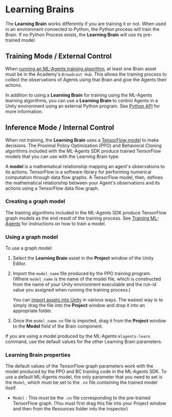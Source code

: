# Learning Brains

The **Learning Brain** works differently if you are training it or not.
When used in an environment connected to Python, the Python process will train 
the Brain. If no Python Process exists, the **Learning Brain** will use its 
pre-trained model.

## Training Mode / External Control

When [running an ML-Agents training algorithm](Training-ML-Agents.md), at least
one Brain asset must be in the Academy's `Broadcast Hub`. This allows the training 
process to collect the observations of Agents using that Brain and give the Agents 
their actions.

In addition to using a **Learning Brain** for training using the ML-Agents learning
algorithms, you can use a **Learning Brain** to control Agents in a Unity
environment using an external Python program. See [Python API](Python-API.md)
for more information.

## Inference Mode / Internal Control

When not training, the **Learning Brain** uses a
[TensorFlow model](https://www.tensorflow.org/get_started/get_started_for_beginners#models_and_training)
to make decisions. The Proximal Policy Optimization (PPO) and Behavioral Cloning
algorithms included with the ML-Agents SDK produce trained TensorFlow models
that you can use with the Learning Brain type.

A __model__ is a mathematical relationship mapping an agent's observations to
its actions. TensorFlow is a software library for performing numerical
computation through data flow graphs. A TensorFlow model, then, defines the
mathematical relationship between your Agent's observations and its actions
using a TensorFlow data flow graph.

### Creating a graph model

The training algorithms included in the ML-Agents SDK produce TensorFlow graph
models as the end result of the training process. See
[Training ML-Agents](Training-ML-Agents.md) for instructions on how to train a
model.

### Using a graph model

To use a graph model:

1. Select the **Learning Brain** asset in the **Project** window of the Unity Editor.
2. Import the `model_name` file produced by the PPO training
   program. (Where `model_name` is the name of the model file, which is
   constructed from the name of your Unity environment executable and the run-id
   value you assigned when running the training process.)

   You can
   [import assets into Unity](https://docs.unity3d.com/Manual/ImportingAssets.html)
   in various ways. The easiest way is to simply drag the file into the
   **Project** window and drop it into an appropriate folder.
3. Once the `model_name.nn` file is imported, drag it from the **Project**
   window to the **Model** field of the Brain component.

If you are using a model produced by the ML-Agents `mlagents-learn` command, use
the default values for the other Learning Brain parameters.

### Learning Brain properties

The default values of the TensorFlow graph parameters work with the model
produced by the PPO and BC training code in the ML-Agents SDK. To use a default
ML-Agents model, the only parameter that you need to set is the `Model`,
which must be set to the `.nn` file containing the trained model itself.

* `Model` : This must be the `.nn` file corresponding to the pre-trained
   TensorFlow graph. (You must first drag this file into your Project window 
   and then from the Resources folder into the inspector)

